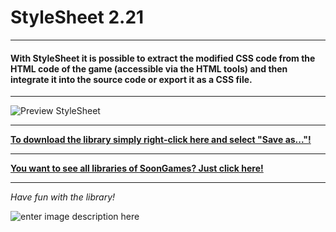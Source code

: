 # StyleSheet 2.21
---
#### With StyleSheet it is possible to extract the modified CSS code from the HTML code of the game (accessible via the HTML tools) and then integrate it into the source code or export it as a CSS file.
---

![Preview StyleSheet](https://raw.githubusercontent.com/SoonGames/quest_libraries/master/StyleSheet/readme/StyleSheet.gif)

---
**[To download the library simply right-click here and select "Save as..."!](https://github.com/SoonGames/quest_libraries/blob/master/StyleSheet/StyleSheet.zip?raw=true)**

---
**[You want to see all libraries of SoonGames? Just click here!](https://github.com/SoonGames/quest_libraries)**

---

*Have fun with the library!*

![enter image description here](https://raw.githubusercontent.com/SoonGames/quest_libraries/master/soongames.png)
